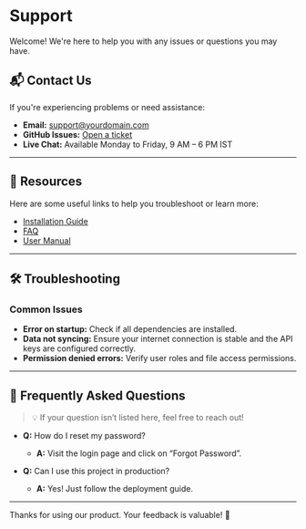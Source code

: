 # Support

Welcome! We're here to help you with any issues or questions you may have.

## 📬 Contact Us

If you're experiencing problems or need assistance:

- **Email:** [support@yourdomain.com](mailto:support@yourdomain.com)
- **GitHub Issues:** [Open a ticket](https://github.com/your-org/your-repo/issues)
- **Live Chat:** Available Monday to Friday, 9 AM – 6 PM IST

---

## 📖 Resources

Here are some useful links to help you troubleshoot or learn more:

- [Installation Guide](installation.md)
- [FAQ](faq.md)
- [User Manual](user-guide.md)

---

## 🛠 Troubleshooting

### Common Issues

- **Error on startup:** Check if all dependencies are installed.
- **Data not syncing:** Ensure your internet connection is stable and the API keys are configured correctly.
- **Permission denied errors:** Verify user roles and file access permissions.

---

## 🙋 Frequently Asked Questions

> 💡 If your question isn’t listed here, feel free to reach out!

- **Q:** How do I reset my password?
  - **A:** Visit the login page and click on “Forgot Password”.

- **Q:** Can I use this project in production?
  - **A:** Yes! Just follow the deployment guide.

---

Thanks for using our product. Your feedback is valuable! 🙌